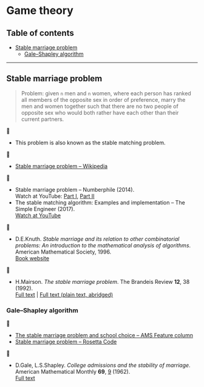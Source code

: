 # Game theory

## Table of contents

* [Stable marriage problem](#stable-marriage-problem)
	* [Gale&ndash;Shapley algorithm](#galeshapley-algorithm)

---

## Stable marriage problem

> Problem: given `n` men and `n` women, where each person has ranked all members of the opposite sex in order of preference, marry the men and women together such that there are no two people of opposite sex who would both rather have each other than their current partners.

:memo:

* This problem is also known as the stable matching problem.

:link:

* [Stable marriage problem &ndash; Wikipedia](https://en.wikipedia.org/wiki/Stable_marriage_problem)

:movie_camera:

* Stable marriage problem &ndash; Numberphile (2014).\
Watch at YouTube: [Part I](https://www.youtube.com/watch?v=Qcv1IqHWAzg), [Part II](https://www.youtube.com/watch?v=LtTV6rIxhdo)
* The stable matching algorithm: Examples and implementation &ndash; The Simple Engineer (2017).\
[Watch at YouTube](https://www.youtube.com/watch?v=FhRf0j068ZA)

:book:

* D.E.Knuth. *Stable marriage and its relation to other combinatorial problems: An introduction to the mathematical analysis of algorithms*. American Mathematical Society, 1996.\
[Book website](https://www-cs-faculty.stanford.edu/~knuth/ms.html)

:page_facing_up:

* H.Mairson. *The stable marriage problem*. The Brandeis Review **12**, 38 (1992).\
[Full text](https://archive.org/details/brandeisreview1214bran/page/n38) |
[Full text (plain text, abridged)](http://www.cs.columbia.edu/~evs/intro/stable/writeup.html)

### Gale&ndash;Shapley algorithm

:link:

* [The stable marriage problem and school choice &ndash; AMS Feature column](http://www.ams.org/publicoutreach/feature-column/fc-2015-03)
* [Stable marriage problem &ndash; Rosetta Code](https://rosettacode.org/wiki/Stable_marriage_problem)

:page_facing_up:

* D.Gale, L.S.Shapley. *College admissions and the stability of marriage*. American Mathematical Monthly **69**, [9](https://dx.doi.org/10.2307/2312726) (1962).\
[Full text](http://www.eecs.harvard.edu/cs286r/courses/fall09/papers/galeshapley.pdf)

